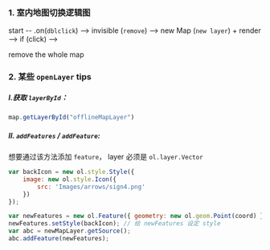### 1. 室内地图切换逻辑图

start -- .on(`dblclick`) --> invisible (`remove`) --> new Map (`new layer`) + render --> if (click) --> 



remove the whole map 



### 2. 某些 `openLayer` tips

##### I.获取 `layerById`： 

```javascript
map.getLayerById("offlineMapLayer")
```



##### II. `addFeatures` / `addFeature`:

想要通过该方法添加 `feature`， layer 必须是 `ol.layer.Vector`

```javascript
var backIcon = new ol.style.Style({
    image: new ol.style.Icon({
        src: 'Images/arrows/sign4.png'
    })
});

var newFeatures = new ol.Feature({ geometry: new ol.geom.Point(coord) }); // 在 coord 点的 newFeature
newFeatures.setStyle(backIcon); // 给 newFeatures 设定 style
var abc = newMapLayer.getSource(); 
abc.addFeature(newFeatures);
```



